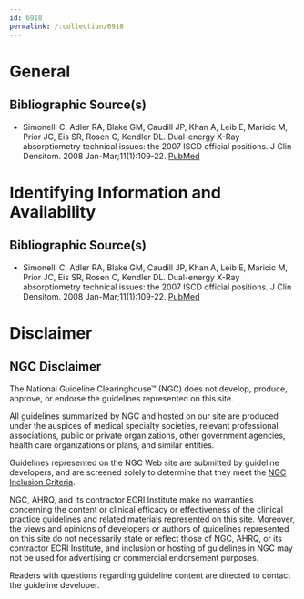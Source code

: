 ```yaml
---
id: 6918
permalink: /:collection/6918
---
```


# General

## Bibliographic Source(s)

- Simonelli C, Adler RA, Blake GM, Caudill JP, Khan A, Leib E, Maricic M, Prior JC, Eis SR, Rosen C, Kendler DL. Dual-energy X-Ray absorptiometry technical issues: the 2007 ISCD official positions. J Clin Densitom. 2008 Jan-Mar;11(1):109-22. [ PubMed ](http://www.ncbi.nlm.nih.gov/entrez/query.fcgi?cmd=Retrieve&db=pubmed&dopt=Abstract&list_uids=18442756)

# Identifying Information and Availability

## Bibliographic Source(s)

- Simonelli C, Adler RA, Blake GM, Caudill JP, Khan A, Leib E, Maricic M, Prior JC, Eis SR, Rosen C, Kendler DL. Dual-energy X-Ray absorptiometry technical issues: the 2007 ISCD official positions. J Clin Densitom. 2008 Jan-Mar;11(1):109-22. [ PubMed ](http://www.ncbi.nlm.nih.gov/entrez/query.fcgi?cmd=Retrieve&db=pubmed&dopt=Abstract&list_uids=18442756)

# Disclaimer

## NGC Disclaimer

The National Guideline Clearinghouse™ (NGC) does not develop, produce, approve, or endorse the guidelines represented on this site.

All guidelines summarized by NGC and hosted on our site are produced under the auspices of medical specialty societies, relevant professional associations, public or private organizations, other government agencies, health care organizations or plans, and similar entities.

Guidelines represented on the NGC Web site are submitted by guideline developers, and are screened solely to determine that they meet the [NGC Inclusion Criteria](/help-and-about/summaries/inclusion-criteria).

NGC, AHRQ, and its contractor ECRI Institute make no warranties concerning the content or clinical efficacy or effectiveness of the clinical practice guidelines and related materials represented on this site. Moreover, the views and opinions of developers or authors of guidelines represented on this site do not necessarily state or reflect those of NGC, AHRQ, or its contractor ECRI Institute, and inclusion or hosting of guidelines in NGC may not be used for advertising or commercial endorsement purposes.

Readers with questions regarding guideline content are directed to contact the guideline developer.

